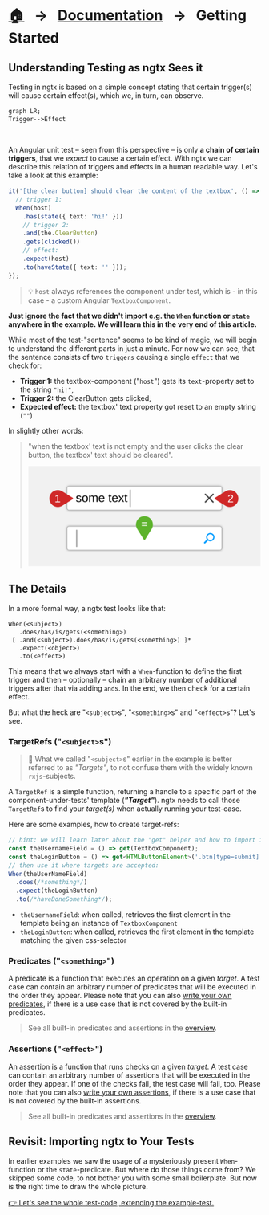 [home]: ../README.md
[overview]: ./overview.md
[addngtx]: ./add-ngtx.md
[extensionfns]: ./extending.md

# [🏠][home] &nbsp; → &nbsp; [Documentation][overview] &nbsp; → &nbsp; **Getting Started**

## Understanding Testing as ngtx Sees it

Testing in ngtx is based on a simple concept stating that certain trigger(s) will cause certain effect(s), which we, in turn, can observe.

```mermaid
graph LR;
Trigger-->Effect
```

&nbsp;

An Angular unit test – seen from this perspective – is only **a chain of certain triggers**, that we _expect_ to cause a certain effect. With ngtx we can describe this relation of triggers and effects in a human readable way. Let's take a look at this example:

```ts
it('[the clear button] should clear the content of the textbox', () => {
  // trigger 1:
  When(host)
    .has(state({ text: 'hi!' }))
    // trigger 2:
    .and(the.ClearButton)
    .gets(clicked())
    // effect:
    .expect(host)
    .to(haveState({ text: '' }));
});
```

> 💡 `host` always references the component under test, which is - in this case - a custom Angular `TextboxComponent`.

**Just ignore the fact that we didn't import e.g. the `When` function or `state` anywhere in the example. We will learn this in the very end of this article.**

While most of the test-"sentence" seems to be kind of magic, we will begin to understand the different parts in just a minute. For now we can see, that the sentence consists of two `triggers` causing a single `effect` that we check for:

- **Trigger 1:** the textbox-component ("`host`") gets its `text`-property set to the string `"hi!"`,
- **Trigger 2:** the ClearButton gets clicked,
- **Expected effect:** the textbox' text property got reset to an empty string (`""`)

In slightly other words:

> "when the textbox' text is not empty and the user clicks the clear button, the textbox' text should be cleared".
>
> ![The unit test](./media/unitTest_textbox.svg)

## The Details

In a more formal way, a ngtx test looks like that:

```
When(<subject>)
   .does/has/is/gets(<something>)
 [ .and(<subject>).does/has/is/gets(<something>) ]*
   .expect(<object>)
   .to(<effect>)
```

This means that we always start with a `When`-function to define the first trigger and then – optionally – chain an arbitrary number of additional triggers after that via adding `and`s. In the end, we then check for a certain effect.

But what the heck are "`<subject>`s", "`<something>`s" and "`<effect>`s"? Let's see.

### TargetRefs ("`<subject>`s")

> 🚨 What we called "`<subject>`s" earlier in the example is better referred to as _"Targets"_, to not confuse them with the widely known `rxjs`-subjects.

A `TargetRef` is a simple function, returning a handle to a specific part of the component-under-tests' template (**_"Target"_**). ngtx needs to call those `TargetRef`s to find your _target(s)_ when actually running your test-case.

Here are some examples, how to create target-refs:

```ts
// hint: we will learn later about the "get" helper and how to import it:
const theUsernameField = () => get(TextboxComponent);
const theLoginButton = () => get<HTMLButtonElement>('.btn[type=submit]');
// then use it where targets are accepted:
When(theUserNameField)
  .does(/*something*/)
  .expect(theLoginButton)
  .to(/*haveDoneSomething*/);
```

- `theUsernameField`: when called, retrieves the first element in the template being an instance of `TextboxComponent`
- `theLoginButton`: when called, retrieves the first element in the template matching the given css-selector

### Predicates ("`<something>`")

A predicate is a function that executes an operation on a given _target_. A test case can contain an arbitrary number of predicates that will be executed in the order they appear. Please note that you can also [write your own predicates][extensionfns], if there is a use case that is not covered by the built-in predicates.

> See all built-in predicates and assertions in the [overview][overview].

### Assertions ("`<effect>`")

An assertion is a function that runs checks on a given _target_. A test case can contain an arbitrary number of assertions that will be executed in the order they appear. If one of the checks fail, the test case will fail, too. Please note that you can also [write your own assertions][extensionfns], if there is a use case that is not covered by the built-in assertions.

> See all built-in predicates and assertions in the [overview][overview].

## Revisit: Importing ngtx to Your Tests

In earlier examples we saw the usage of a mysteriously present `When`-function or the `state`-predicate. But where do those things come from? We skipped some code, to not bother you with some small boilerplate. But now is the right time to draw the whole picture.

[👉 Let's see the whole test-code, extending the example-test.][addngtx]
